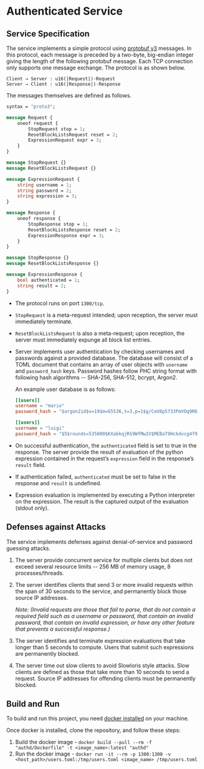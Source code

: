 # Authenticated Service

## Service Specification

The service implements a simple protocol using [protobuf v3](https://developers.google.com/protocol-buffers) messages. In this protocol, each message is preceded by a two-byte, big-endian integer giving the length of the following protobuf message. Each TCP connection only supports one message exchange. The protocol is as shown below.

```
Client → Server : u16(|Request|)⋅Request
Server → Client : u16(|Response|)⋅Response
```

The messages themselves are defined as follows.

```proto
syntax = "proto3";

message Request {
    oneof request {
        StopRequest stop = 1;
        ResetBlockListsRequest reset = 2;
        ExpressionRequest expr = 3;
    }
}

message StopRequest {}
message ResetBlockListsRequest {}

message ExpressionRequest {
    string username = 1;
    string password = 2;
    string expression = 3;
}

message Response {
    oneof response {
        StopResponse stop = 1;
        ResetBlockListsResponse reset = 2;
        ExpressionResponse expr = 3;
    }
}

message StopResponse {}
message ResetBlockListsResponse {}

message ExpressionResponse {
    bool authenticated = 1;
    string result = 2;
}
```

- The protocol runs on port `1300/tcp`. 
- `StopRequest` is a meta-request intended; upon reception, the server must immediately terminate. 
- `ResetBlockListsRequest` is also a meta-request; upon reception, the server must immediately expunge all block list entries.
- Server implements user authentication by checking usernames and passwords against a provided database. The database will consist of a TOML document that contains an array of user objects with `username` and `password_hash` keys. Password hashes follow PHC string format with following hash algorithms -- SHA-256, SHA-512, bcrypt, Argon2.
  
  An example user database is as follows:

    ```toml
    [[users]]
    username = "mario"
    password_hash = "$argon2id$v=19$m=65536,t=3,p=1$g/CeU8p5733PmVOq9R6DkA$QB+aA9ry4vZMhgmCDdWWBc4Bo8SDTSwLV+H8UUSoGO4"

    [[users]]
    username = "luigi"
    password_hash = "$5$rounds=535000$KXabkqjRS9WfMw2V$MEBaT9Hcbdvcg4f9s7LGCR.lUE2u8OeslxVlsaXZD29"
    ```

- On successful authentication, the `authenticated` field is set to true in the response. The server provide the result of evaluation of the python expression contained in the request’s `expression` field in the response’s `result` field. 
- If authentication failed, `authenticated` must be set to false in the response and `result` is undefined.
- Expression evaluation is implemented by executing a Python interpreter on the expression. The result is the captured output of the evaluation (stdout only).

## Defenses against Attacks

The service implements defenses against denial-of-service and password guessing attacks.

1. The server provide concurrent service for multiple clients but does not exceed several resource limits -- 256 MB of memory usage, 8 processes/threads.

2. The server identifies clients that send 3 or more invalid requests within the span of 30 seconds to the service, and permanently block those source IP addresses. 
  
    *Note: (Invalid requests are those that fail to parse, that do not contain a required field such as a username or password, that contain an invalid password, that contain an invalid expression, or have any other feature that prevents a successful response.)*

3. The server identifies and terminate expression evaluations that take longer than 5 seconds to compute. Users that submit such expressions are permanently blocked.

4. The server time out slow clients to avoid Slowloris style attacks. Slow clients are defined as those that take more than 10 seconds to send a request. Source IP addresses for offending clients must be permanently blocked.

## Build and Run

To build and run this project, you need [docker installed](https://docs.docker.com/engine/install/) on your machine.

Once docker is installed, clone the repository, and follow these steps:

1. Build the docker image - `docker build --pull --rm -f "authd/Dockerfile" -t <image_name>:latest "authd"`
2. Run the docker image - `docker run -it --rm -p 1300:1300 -v <host_path>/users.toml:/tmp/users.toml <image_name> /tmp/users.toml`
